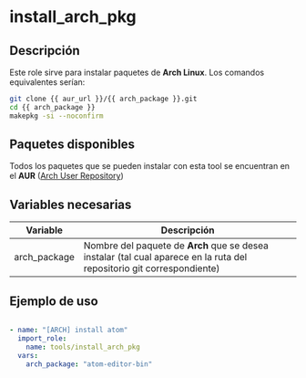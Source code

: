 # install_arch_pkg

## Descripción

Este role sirve para instalar paquetes de **Arch Linux**. Los comandos equivalentes serían:

```bash
git clone {{ aur_url }}/{{ arch_package }}.git
cd {{ arch_package }}
makepkg -si --noconfirm
```

## Paquetes disponibles

Todos los paquetes que se pueden instalar con esta tool se encuentran en el **AUR** ([Arch User Repository](https://aur.archlinux.org/packages))

## Variables necesarias

| **Variable** | **Descripción** |
|--------------|-----------------|
| arch_package | Nombre del paquete de **Arch** que se desea instalar (tal cual aparece en la ruta del repositorio git correspondiente)|

## Ejemplo de uso

```yaml

- name: "[ARCH] install atom"
  import_role:
    name: tools/install_arch_pkg
  vars:
    arch_package: "atom-editor-bin"
```
